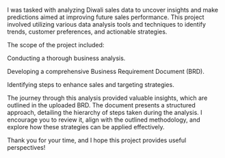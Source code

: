 I was tasked with analyzing Diwali sales data to uncover insights and make predictions aimed at improving future sales performance. This project involved utilizing various data analysis tools and techniques to identify trends, customer preferences, and actionable strategies.

The scope of the project included:

Conducting a thorough business analysis.

Developing a comprehensive Business Requirement Document (BRD).

Identifying steps to enhance sales and targeting strategies.

The journey through this analysis provided valuable insights, which are outlined in the uploaded BRD. The document presents a structured approach, detailing the hierarchy of steps taken during the analysis. I encourage you to review it, align with the outlined methodology, and explore how these strategies can be applied effectively.

Thank you for your time, and I hope this project provides useful perspectives!
